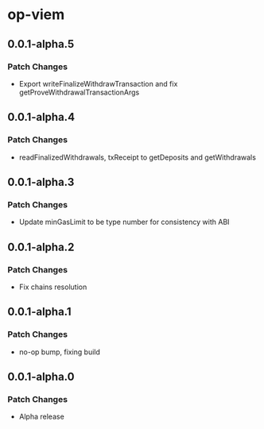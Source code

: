 # op-viem

## 0.0.1-alpha.5

### Patch Changes

- Export writeFinalizeWithdrawTransaction and fix getProveWithdrawalTransactionArgs

## 0.0.1-alpha.4

### Patch Changes

- readFinalizedWithdrawals, txReceipt to getDeposits and getWithdrawals

## 0.0.1-alpha.3

### Patch Changes

- Update minGasLimit to be type number for consistency with ABI

## 0.0.1-alpha.2

### Patch Changes

- Fix chains resolution

## 0.0.1-alpha.1

### Patch Changes

- no-op bump, fixing build

## 0.0.1-alpha.0

### Patch Changes

- Alpha release
